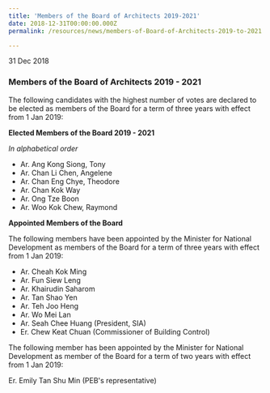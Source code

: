 ```yaml
---
title: 'Members of the Board of Architects 2019-2021'
date: 2018-12-31T00:00:00.000Z
permalink: /resources/news/members-of-Board-of-Architects-2019-to-2021

---
```


31 Dec 2018

### **Members of the Board of Architects 2019 - 2021**

The following candidates with the highest number of votes are declared to be elected as members of the Board for a term of three years with effect from 1 Jan 2019: 

**Elected Members of the Board 2019 - 2021**

*In alphabetical order* 

* Ar. Ang Kong Siong, Tony
* Ar. Chan Li Chen, Angelene
* Ar. Chan Eng Chye, Theodore
* Ar. Chan Kok Way
* Ar. Ong Tze Boon
* Ar. Woo Kok Chew, Raymond

**Appointed Members of the Board**

The following members have been appointed by the Minister for National Development as members of the Board for a term of three years with effect from 1 Jan 2019:

* Ar. Cheah Kok Ming
* Ar. Fun Siew Leng
* Ar. Khairudin Saharom
* Ar. Tan Shao Yen
* Ar. Teh Joo Heng
* Ar. Wo Mei Lan
* Ar. Seah Chee Huang (President, SIA)
* Er. Chew Keat Chuan (Commissioner of Building Control)

The following member has been appointed by the Minister for National Development as member of the Board for a term of two years with effect from 1 Jan 2019:

Er. Emily Tan Shu Min (PEB's representative)
